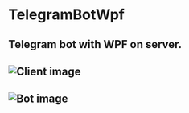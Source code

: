 # TelegramBotWpf
## Telegram bot with WPF on server. 
## ![Client image](https://live.staticflickr.com/65535/52192818399_01534de5b2_m.jpg)
## ![Bot image](https://live.staticflickr.com/65535/52192818369_c0debdfeba_m.jpg)
